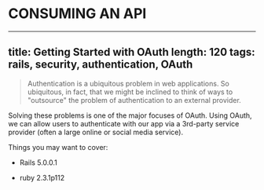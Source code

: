 # CONSUMING AN API

---
title: Getting Started with OAuth
length: 120
tags: rails, security, authentication, OAuth
---

> Authentication is a ubiquitous problem in web applications. So
ubiquitous, in fact, that we might be inclined to think of ways
to "outsource" the problem of authentication to an external provider.

Solving these problems is one of the major focuses of OAuth. Using OAuth,
we can allow users to authenticate with our app via a 3rd-party service
provider (often a large online or social media service).


Things you may want to cover:

* Rails 5.0.0.1

* ruby 2.3.1p112
